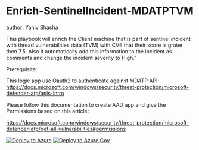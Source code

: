 # Enrich-SentinelIncident-MDATPTVM
author: Yaniv Shasha

This playbook will enrich the Client machine that is part of sentinel incident with thread vulnerabilities data (TVM) with CVE that their score is grater then 7.5.
Also it automatically add this information to the incident as comments and change the incident severity to High."


Prerequisite:

This logic app use Oauth2 to authenticate against MDATP API:
https://docs.microsoft.com/windows/security/threat-protection/microsoft-defender-atp/apis-intro 

Please follow this documentation to create AAD app and give the Permissions based on this article:

https://docs.microsoft.com/windows/security/threat-protection/microsoft-defender-atp/get-all-vulnerabilities#permissions

[![Deploy to Azure](https://aka.ms/deploytoazurebutton)](https://portal.azure.com/#create/Microsoft.Template/uri/https%3A%2F%2Fraw.githubusercontent.com%2FAzure%2FAzure-Sentinel%2Fmaster%2FPlaybooks%2FEnrich-SentinelIncident-MDATPTVM%2Fazuredeploy.json)
[![Deploy to Azure Gov](https://aka.ms/deploytoazuregovbutton)](https://portal.azure.us/#create/Microsoft.Template/uri/https%3A%2F%2Fraw.githubusercontent.com%2FAzure%2FAzure-Sentinel%2Fmaster%2FPlaybooks%2FEnrich-SentinelIncident-MDATPTVM%2Fazuredeploy.json)